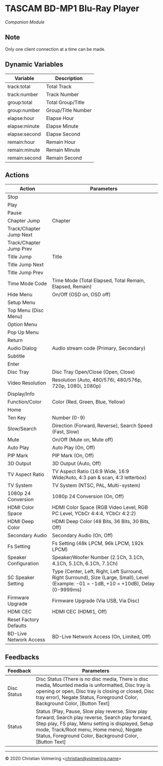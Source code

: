 # TASCAM BD-MP1 Blu-Ray Player
*Companion Module*

## Note
Only one client connection at a time can be made.

## Dynamic Variables
| Variable | Description |
| --- | --- |
| track:total | Total Track |
| track:number | Track Number |
| group:total | Total Group/Title |
| group:number | Group/Title Number |
| elapse:hour | Elapse Hour |
| elapse:minute | Elapse Minute |
| elapse:second | Elapse Second |
| remain:hour | Remain Hour |
| remain:minute | Remain Minute |
| remain:second | Remain Second |

## Actions
| Action | Parameters |
| --- | --- |
| Stop ||
| Play ||
| Pause ||
| Chapter Jump | Chapter |
| Track/Chapter Jump Next ||
| Track/Chapter Jump Prev ||
| Title Jump | Title |
| Title Jump Next ||
| Title Jump Prev ||
| Time Mode Code | Time Mode (Total Elapsed, Total Remain, Elapsed, Remain) |
| Hide Menu | On/Off (OSD on, OSD off) |
| Setup Menu ||
| Top Menu (Disc Menu) ||
| Option Menu ||
| Pop Up Menu ||
| Return ||
| Audio Dialog | Audio stream code (Primary, Secondary) |
| Subtitle ||
| Enter ||
| Disc Tray | Disc Tray Open/Close (Open, Close) |
| Video Resolution | Resolution (Auto, 480/576i, 480/576p, 720p, 1080i, 1080p) |
| Display/Info ||
| Function/Color | Color (Red, Green, Blue, Yellow) |
| Home ||
| Ten Key | Number (0-9) |
| Slow/Search | Direction (Forward, Reverse), Search Speed (Fast, Slow) |
| Mute | On/Off (Mute on, Mute off) |
| Auto Play | Auto Play (On, Off) |
| PIP Mark | PIP Mark (On, Off) |
| 3D Output | 3D Output (Auto, Off) |
| TV Aspect Ratio | TV Aspect Ratio (16:9 Wide, 16:9 Wide/Auto, 4:3 pan & scan, 4:3 letterbox) |
| TV System | TV System (NTSC, PAL, Multi-system) |
| 1080p 24 Conversion | 1080p 24 Conversion (On, Off) |
| HDMI Color Space | HDMI Color Space (RGB Video Level, RGB PC Level, YCbCr 4:4:4, YCbCr 4:2:2) |
| HDMI Deep Color | HDMI Deep Color (48 Bits, 36 Bits, 30 Bits, Off) |
| Secondary Audio | Secondary Audio (On, Off) |
| Fs Setting | Fs Setting (48k LPCM, 96k LPCM, 192k LPCM) |
| Speaker Configuration | Speaker/Woofer Number (2.1Ch, 3.1Ch, 4.1Ch, 5.1Ch, 6.1Ch, 7.1Ch) |
| SC Speaker Setting | Type (Center, Left, Right, Left Surround, Right Surround), Size (Large, Small), Level (Example: -01 = -1dB, +10 = +10dB), Delay (0-9999ms) |
| Firmware Upgrade | Firmware Upgrade (Via USB, Via Disc) |
| HDMI CEC | HDMI CEC (HDMI1, Off) |
| Reset Factory Defaults ||
| BD-Live Network Access | BD-Live Network Access (On, Limited, Off) |

## Feedbacks
| Feedback | Parameters |
| --- | --- |
| Disc Status | Disc Status (There is no disc media, There is disc media, Mounted media is unformatted, Disc tray is opening or open, Disc tray is closing or closed, Disc tray error), Negate Status, Foreground Color, Background Color, [Button Text] |
| Status | Status (Play, Pause, Slow play reverse, Slow play forward, Search play reverse, Search play forward, Step play, FS play, Menu setting is displayed, Setup mode, Track/Root menu, Home menu), Negate Status, Foreground Color, Background Color, [Button Text] |

* * *

&copy; 2020 Christian Volmering &lt;christian@volmering.name&gt;
